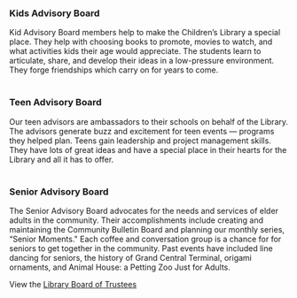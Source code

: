 <div class="row margin-bottom-10">
<div class="col-md-4">

### Kids Advisory Board

Kid Advisory Board members help to make the Children’s Library a special place. They help with choosing books to promote, movies to watch, and what activities kids their age would appreciate. The students learn to articulate, share, and develop their ideas in a low-pressure environment. They forge friendships which carry on for years to come.
<br />
<br />

</div>
<div class="col-md-4">

### Teen Advisory Board

Our teen advisors are ambassadors to their schools on behalf of the Library. The advisors generate buzz and excitement for teen events — programs they helped plan. Teens gain leadership and project management skills. They have lots of great ideas and have a special place in their hearts for the Library and all it has to offer.
<br />
<br />

</div>

<div class="col-md-4">

### Senior Advisory Board

The Senior Advisory Board advocates for the needs and services of elder adults in the community. Their accomplishments include creating and maintaining the Community Bulletin Board and planning our monthly series, “Senior Moments." Each coffee and conversation group is a chance for for seniors to get together in the community. Past events have included line dancing for seniors, the history of Grand Central Terminal, origami ornaments, and Animal House: a Petting Zoo Just for Adults.
</div>
</div>

View the [Library Board of Trustees](/trustees "Library Board of Trustees")